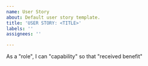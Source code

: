 ```yaml
---
name: User Story
about: Default user story template.
title: 'USER STORY: <TITLE>'
labels: ''
assignees: ''

---
```


As a "role", I can "capability" so that "received benefit"
